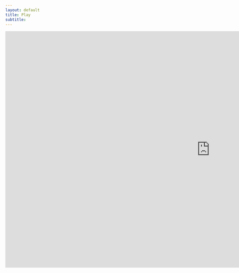 ```yaml
---
layout: default
title: Play
subtitle:
---
```

<html class="test">

<iframe frameborder="0" src="https://itch.io/embed-upload/2260872?color=3970d2" allowfullscreen="" width="1280" height="740"><a href="https://purenukage.itch.io/smart-contract-builder"></a></iframe>

</html>